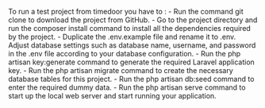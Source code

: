 To run a test project from timedoor you have to : 
    - Run the command git clone <URL repository> to download the project from GitHub.
    - Go to the project directory and run the composer install command to install all the dependencies required by the project.
    - Duplicate the .env.example file and rename it to .env. Adjust database settings such as database name, username, and password in the .env file according to your         database configuration.
    - Run the php artisan key:generate command to generate the required Laravel application key.
    - Run the php artisan migrate command to create the necessary database tables for this project.
    - Run the php artisan db:seed command to enter the required dummy data.
    - Run the php artisan serve command to start up the local web server and start running your application.
